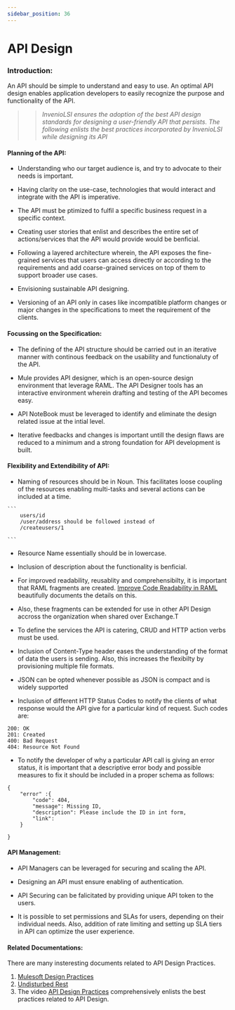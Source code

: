 ```yaml
---
sidebar_position: 36
---
```


# API Design

### Introduction:

An API should be simple to understand and easy to use. An optimal API design enables application developers to easily recognize the purpose and functionality of the API. 

>> *InvenioLSI ensures the adoption of the best API design standards for designing a user-friendly API that persists. The following enlists the best practices incorporated by InvenioLSI while designing its API*

#### Planning of the API:

   * Understanding who our target audience is, and try to advocate to their needs is important.

   * Having clarity on the use-case, technologies that would interact and integrate with the API is imperative.

   * The API must be ptimized to fulfil a specific business request in a specific context.

   * Creating user stories that enlist and describes the entire set of actions/services that the API would provide would be benficial.

   * Following a layered architecture wherein, the API exposes the fine-grained services that users can access directly or according to the requirements and add coarse-grained services on top of them to support broader use cases. 

   * Envisioning sustainable API designing.

   * Versioning of an API only in cases like incompatible platform changes or major changes in the specifications to meet the requirement of the clients.


#### Focussing on the Specification:

   * The defining of the API structure should be carried out in an iterative manner with continous feedback on the usability and functionaluty of the API.

   * Mule provides API designer, which is an open-source design environment that leverage RAML. The API Designer tools has an interactive environment wherein drafting and testing of the API becomes easy.

   * API NoteBook must be leveraged to identify and eliminate the design related issue at the intial level.

   * Iterative feedbacks and changes is important untill the design flaws are reduced to a minimum and a strong foundation for API development is built.
  
#### Flexibility and Extendibility of API:

   * Naming of resources should be in Noun. This facilitates loose coupling of the resources enabling multi-tasks and several actions can be included at a time.

    ```
        users/id
        /user/address should be followed instead of
        /createusers/1

    ```
   * Resource Name essentially should be in lowercase.

   * Inclusion of description about the functionality is benficial.

   * For improved readability, reusablity and comprehensibilty, it is important that RAML fragments are created. [Improve Code Readability in RAML](https://blogs.mulesoft.com/dev-guides/restful-api-modeling-language-201/) beautifully documents the details on this.
 
   * Also, these fragments can be extended for use in other API Design accross the organization when shared over Exchange.T

   * To define the services the API is catering, CRUD and HTTP action verbs must be used.

   * Inclusion of  Content-Type header eases the understanding of the format of data the users is sending. Also, this increases the flexibilty by provisioning multiple file formats.

   * JSON can be opted whenever possible as JSON is compact and is widely supported 
   * Inclusion of different HTTP Status Codes to notify the clients of what response would the API give for a particular kind of request. Such codes are:

   ```
   200: OK
   201: Created 
   400: Bad Request
   404: Resource Not Found

   ```
   
  * To notify the developer of why a particular API call is giving an error status, it is important that a descriptive error body and possible measures to fix it should be included in a proper schema as follows:

  ```
  {
      "error" :{
          "code": 404,
          "message": Missing ID,
          "description": Please include the ID in int form,
          "link":
      } 

  }
  ```

#### API Management:

  * API Managers can be leveraged for securing and scaling the API.

  * Designing an API must ensure enabling of authentication.   

  * API Securing can be falicitated by providing unique API token to the users.
  
  * It is possible to set permissions and SLAs for users, depending on their individual needs. Also, addition of rate limiting and setting up SLA tiers in API can optimize the user experience.

#### Related Documentations:

There are many insteresting documents related to API Design Practices. 
   1. [Mulesoft Design Practices](https://www.mulesoft.com/lp/whitepaper/api/design-apis)
   2. [Undisturbed Rest](https://www.mulesoft.com/lp/ebook/api/restbook)
   3. The video [API Design Practices](https://www.youtube.com/watch?v=ntoYSsNo9Ww) comprehensively enlists the best practices related to API Design.




